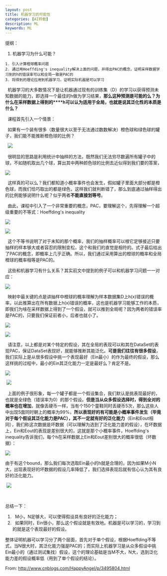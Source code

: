 ```yaml
---
layout: post
title: 机器学习的可能性
categories: [AI转载]
description: ML
keywords: ML
---
```


提纲：

  1. 机器学习为什么可能？

    1. 引入计算橙球概率问题
    2. 通过用Hoeffding's inequality解决上面的问题，并得出PAC的概念，证明采样数据学习到的h的错误率可以和全局一致是PAC的
    3. 将得到的理论应用到机器学习，证明实际机器是可以学习

  机器学习的大多数情况下是让机器通过现有的训练集（D）的学习以获得预测未知数据的能力，即选择一个最佳的h做为学习结果，**那么这种预测是可能的么？为什么在采样数据上得到的****h可以认为适用于全局，也就是说其泛化性的本质是什么？**

  课程首先引入一个情景：

  如果有一个装有很多（数量很大以至于无法通过数数解决）橙色球和绿色球的罐子，我们能不能推断橙色球的比例？

  ![][1]

   [1]: https://images0.cnblogs.com/blog/115277/201312/28212557-40e050e8f11f46eab3868853f3c09302.png

  很明显的思路是利用统计中抽样的方法，既然我们无法穷尽数遍所有罐子中的球，不如随机取出几个球，算出其中两种颜色球的比例去近似得到我们要的答案，

![][2]

   [2]: https://images0.cnblogs.com/blog/115277/201312/28212558-b36edb0e5f1d48ffaaacc33f9c2c0880.png

  这样真的可以么？我们都知道小概率事件也会发生，假如罐子里面大部分都是橙色球，而我们恰巧取出的都是绿色，这样我们就判断错了，那么到底通过抽样得出的比例能够说明什么呢？似乎两者**不能直接划等号**。

  由此，课程中引入了一个非常重要的概念，PAC，要理解这个，先得理解一个超级重要的不等式：Hoeffding's inequality

![][3]

   [3]: https://images0.cnblogs.com/blog/115277/201312/28212559-04e2d07ccf8445209e4a3ffbf7eef691.png

![][4]

   [4]: https://images0.cnblogs.com/blog/115277/201312/28212559-546e835decc34becb811d07b3aecbc00.png

  这个不等书说明了对于未知的那个概率，我们的抽样概率可以根它足够接近只要抽样的样本够大或者容忍的限制变松，这个和我们的直觉是相符的。式子最后给出了PAC的概念，即概率上几乎正确。所以，我们通过采用算出的橙球的概率和全局橙球的概率相等是PAC的。

  这些和机器学习有什么关系？其实前文中提到的例子可以和机器学习问题一一对应：

![][5]

   [5]: https://images0.cnblogs.com/blog/115277/201312/28212600-af99bec552e94ffebce286db48e1cf40.png

  映射中最关键的点是讲抽样中橙球的概率理解为样本数据集D上h(x)错误的概率，以此推算出在所有数据上h(x)错误的概率，这也是机器学习能够工作的本质，即我们为啥在采样数据上得到了一个假设，就可以推到全局呢？因为两者的错误率是PAC的，只要我们保证前者小，后者也就小了。

![][6]

   [6]: https://images0.cnblogs.com/blog/115277/201312/28212600-b9867f8272ab447291f7002c24a9f436.png

![][7]

   [7]: https://images0.cnblogs.com/blog/115277/201312/28212601-21d184b67a6a40fc8fdf30a9bbcc3b6f.png

  请注意，以上都是对某个特定的假设，其在全局的表现可以和其在DataSet的表现PAC，保证DataSet表现好，就能够推断其能泛化。**可是我们往往有很多假设**，我们实际上是从很多假设中挑一个表现最好（Ein最小）的作为最终的假设，那么这样挑的过程中，最小的Ein其泛化能力一定是最好么？肯定不是。

![][8]

   [8]: https://images0.cnblogs.com/blog/115277/201312/28212602-97bb5ed3d29442699101e9d4e44391c7.png

 ![][9]

   [9]: https://images0.cnblogs.com/blog/115277/201312/28212602-dc472b78daf64b9e8c0c11a167786a13.png

  上面的例子很形象，每一个罐子都是一个假设集合，我们默认是挑表现最好的，也就是全绿色（错误率为0）的那个假设。**但是当从众多假设选择时，得到全对的概率也在增加**，就像丢硬币一样，当有个150个童鞋同时丢硬币5次，那么这些人中出现5面同时朝上的概率为99%，**所以表现好的有可能是小概率事件发生（毕竟对于每个假设其泛化能力是PAC），其不一定就有好的泛化能力**（Ein和Eout相同），我们称这次数据是坏数据（可以理解为选到了泛化能力差的假设），在坏数据上，Ein和Eout的表现是差别很大的，这就是那个小概率事件，Hoeffding's inequality告诉我们，每个h在采样数据上Ein和Eout差别很大的概率很低（坏数据）：

![][10]

   [10]: https://images0.cnblogs.com/blog/115277/201312/28212603-a35b692246224549a41463426dfd8652.png

由于有这个bound，那么我们每次选取Ein最小的h就是合理的，因为如果M小N大，出现表现好的坏数据的假设几率降低了，我们选择表现后就有信心认为其有良好的泛化能力。

 ![][11]

   [11]: https://app.yinxiang.com/shard/s20/res/245c80ce-d27d-4217-930b-cc64174f852d.png?resizeSmall&width=1340

  

总结一下：

  1.   M小，N足够大，可以使得假设具有良好的泛化能力；
  2.   如果同时，Ein很小，那么这个假设就是有效地。机器是可以学习的，学习到的就是这个表现最好的假设。

整体证明机器可以学习分了两个层面，首先对于单个假设，根据Hoeffding不等式，当N很大时，其泛化能力强是PAC的；而实际上机器学习是从众多假设中挑Ein最小的（通过测试集找）假设，这个的理论基础是当M不大，N大，选到泛化能力差的假设概率低（用到了单个假设的结论）。


From: <http://www.cnblogs.com/HappyAngel/p/3495804.html>


